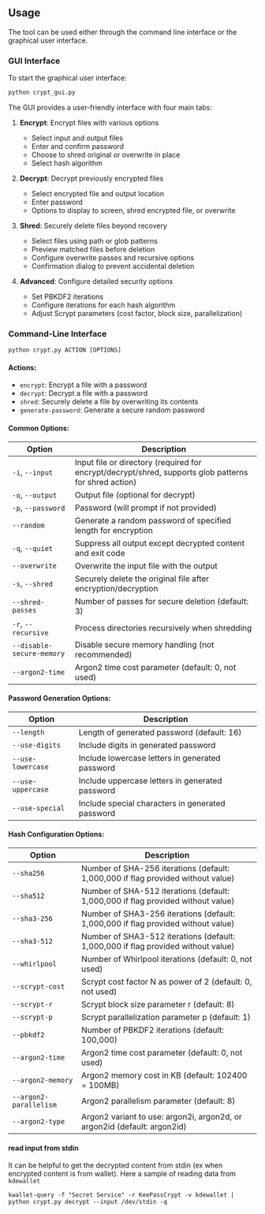 ## Usage

The tool can be used either through the command line interface or the graphical user interface.

### GUI Interface

To start the graphical user interface:

```bash
python crypt_gui.py
```

The GUI provides a user-friendly interface with four main tabs:

1. **Encrypt**: Encrypt files with various options
   - Select input and output files
   - Enter and confirm password
   - Choose to shred original or overwrite in place
   - Select hash algorithm

2. **Decrypt**: Decrypt previously encrypted files
   - Select encrypted file and output location
   - Enter password
   - Options to display to screen, shred encrypted file, or overwrite

3. **Shred**: Securely delete files beyond recovery
   - Select files using path or glob patterns
   - Preview matched files before deletion
   - Configure overwrite passes and recursive options
   - Confirmation dialog to prevent accidental deletion

4. **Advanced**: Configure detailed security options
   - Set PBKDF2 iterations
   - Configure iterations for each hash algorithm
   - Adjust Scrypt parameters (cost factor, block size, parallelization)

### Command-Line Interface

```
python crypt.py ACTION [OPTIONS]
```

#### Actions:

- `encrypt`: Encrypt a file with a password
- `decrypt`: Decrypt a file with a password
- `shred`: Securely delete a file by overwriting its contents
- `generate-password`: Generate a secure random password

#### Common Options:

| Option | Description |
|--------|-------------|
| `-i`, `--input` | Input file or directory (required for encrypt/decrypt/shred, supports glob patterns for shred action) |
| `-o`, `--output` | Output file (optional for decrypt) |
| `-p`, `--password` | Password (will prompt if not provided) |
| `--random` | Generate a random password of specified length for encryption |
| `-q`, `--quiet` | Suppress all output except decrypted content and exit code |
| `--overwrite` | Overwrite the input file with the output |
| `-s`, `--shred` | Securely delete the original file after encryption/decryption |
| `--shred-passes` | Number of passes for secure deletion (default: 3) |
| `-r`, `--recursive` | Process directories recursively when shredding |
| `--disable-secure-memory` | Disable secure memory handling (not recommended) |
| `--argon2-time` | Argon2 time cost parameter (default: 0, not used) |

#### Password Generation Options:

| Option | Description |
|--------|-------------|
| `--length` | Length of generated password (default: 16) |
| `--use-digits` | Include digits in generated password |
| `--use-lowercase` | Include lowercase letters in generated password |
| `--use-uppercase` | Include uppercase letters in generated password |
| `--use-special` | Include special characters in generated password |

#### Hash Configuration Options:

| Option | Description |
|--------|-------------|
| `--sha256` | Number of SHA-256 iterations (default: 1,000,000 if flag provided without value) |
| `--sha512` | Number of SHA-512 iterations (default: 1,000,000 if flag provided without value) |
| `--sha3-256` | Number of SHA3-256 iterations (default: 1,000,000 if flag provided without value) |
| `--sha3-512` | Number of SHA3-512 iterations (default: 1,000,000 if flag provided without value) |
| `--whirlpool` | Number of Whirlpool iterations (default: 0, not used) |
| `--scrypt-cost` | Scrypt cost factor N as power of 2 (default: 0, not used) |
| `--scrypt-r` | Scrypt block size parameter r (default: 8) |
| `--scrypt-p` | Scrypt parallelization parameter p (default: 1) |
| `--pbkdf2` | Number of PBKDF2 iterations (default: 100,000) |
| `--argon2-time` | Argon2 time cost parameter (default: 0, not used) |
| `--argon2-memory` | Argon2 memory cost in KB (default: 102400 = 100MB) |
| `--argon2-parallelism` | Argon2 parallelism parameter (default: 8) | 
| `--argon2-type` | Argon2 variant to use: argon2i, argon2d, or argon2id (default: argon2id) |

#### read input from stdin
It can be helpful to get the decrypted content from stdin (ex when encrypted content is from wallet). Here a sample of reading data from `kdewallet`
```
kwallet-query -f "Secret Service" -r KeePassCrypt -v kdewallet | python crypt.py decrypt --input /dev/stdin -q
```